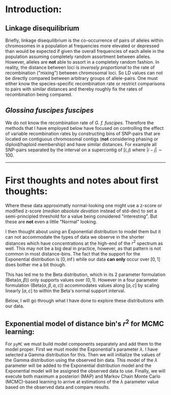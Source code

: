 # Introduction: #

## Linkage disequilibrium ##

Briefly, linkage disequilibrium is the co-occurrence of pairs of alleles within chromosomes in a population at frequencies more elevated or depressed than would be expected if given the overall frequencies of each allele in the population assuming completely random assortment between alleles.  However, alleles are __not__ able to assort in a completely random fashion. In reality, the distance between loci is _inversely proportional_ to the rate of recombination ("mixing") between chromosomal loci. So LD values can not be directly compared between arbitrary groups of allele-pairs.  One must either know the species-specific recombination rate or restrict comparisons to pairs with similar distances and thereby roughly fix the rates of recombination being compared.

## _Glossina fuscipes fuscipes_ ##


We do not know the recombination rate of _G. f. fuscipes_.  Therefore the methods that I have employed below have focused on controlling the effect of variable recombination rates by constructing bins of SNP-pairs that are located on contiguous chromosomal contigs (__not__ considering phasing or diploid/haploid membership) and have similar distances.  For example all SNP-pairs separated by the interval on a supercontig of $[i,j)$ where $|i-j| \sim 100$.


----

# First thoughts and notes about first thoughts:

Where these data approximatly normal-looking one might use a z-score or modified z-score (_median absolute devation_ instead of std-dev) to set a semi-principled threshold for a value being considered "interesting".  But these are __not__ even a little "Normal" looking.

I then thought about using an Exponential distribution to model them but it can not accommodate the types of data we observe in the shorter distances which have concentrations at the high-end of the $r^2$ spectrum as well.  This may not be a big deal in practice, however,  as that pattern is not common in most distance-bins.  The fact that the support for the Exponential distribution is $[0,\inf)$ while our data __can only__ occur over $[0,1]$ does bother me a bit though.

This has led me to the Beta distribution, which in its 2 parameter formulation ($\mathrm{Beta}(\alpha, \beta)$) only supports values over $(0,1)$.  However in a four parameter formulation ($\mathrm{Beta}(\alpha, \beta, a, c)$) accommodates values along $[a,c]$ by scaling linearly $[a,c]$ to within the Beta's normal support interval.

Below, I will go through what I have done to explore these distributions with our data.


## Exponential model of distance bin's $r^2$ for MCMC learning:

For `pyMC` we must build model components separately and add them to the model proper. First we must model the Exponential's parameter $\lambda$. I have selected a Gamma distribution for this. Then we will initialize the values of the Gamma distribution using the observed bin data. This model of the $\lambda$ parameter will be added to the Exponential distribution model and the Exponential model will be assigned the observed data to use.  Finally, we will execute both maximum a posteriori (MAP) and Markov Chain Monte Carlo (MCMC)-based learning to arrive at estimations of the $\lambda$ parameter value based on the observed data and compare results.